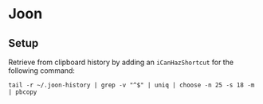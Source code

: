 # Joon

## Setup

Retrieve from clipboard history by adding an `iCanHazShortcut` for the following command:

```
tail -r ~/.joon-history | grep -v "^$" | uniq | choose -n 25 -s 18 -m | pbcopy
```
